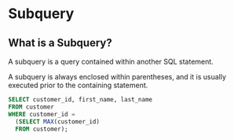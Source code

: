 # Subquery

## What is a Subquery?
A subquery is a query contained within another SQL statement.

A subquery is always enclosed within parentheses, 
and it is usually executed prior to the containing statement.

```sql
SELECT customer_id, first_name, last_name
FROM customer
WHERE customer_id = 
  (SELECT MAX(customer_id) 
  FROM customer);
```
